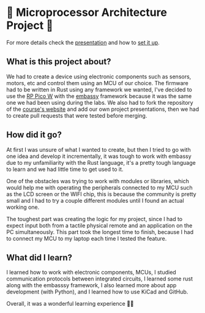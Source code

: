 # 🦀 Microprocessor Architecture Project 🦀
For more details check the [presentation](PRESENTATION.md) and how to [set it up](PROJECT-SETUP.md).

## What is this project about?
We had to create a device using electronic components such as sensors, motors, etc and control them using an MCU of 
our choice. The firmware had to be written in Rust using any framework we wanted, I've decided to use the 
[RP Pico W](https://www.raspberrypi.com/documentation/microcontrollers/pico-series.html#raspberry-pi-pico-w) with 
the [embassy](https://embassy.dev/) framework because it was the same one we had been using during the labs. We also had 
to fork the repository of the [course's website](https://embedded-rust-101.wyliodrin.com/) and add our own project 
presentations, then we had to create pull requests that were tested before merging.

## How did it go?
At first I was unsure of what I wanted to create, but then I tried to go with one idea and develop it incrementally, it was 
tough to work with embassy due to my unfamiliarity with the Rust language, it's a pretty tough language to learn and we had
little time to get used to it.

One of the obstacles was trying to work with modules or libraries, which would help me with 
operating the peripherals connected to my MCU such as the LCD screen or the WIFI chip, 
this is because the community is pretty small and I had to try a couple different modules 
until I found an actual working one.

The toughest part was creating the logic for my project, since I had to expect input both 
from a tactile physical remote and an application on the PC simultaneously. This part took
the longest time to finish, because I had to connect my MCU to my laptop each time I tested
the feature.

## What did I learn?
I learned how to work with electronic components, MCUs, I studied communication 
protocols between integrated circuits, I learned some rust along with the embasssy framework, 
I also learned more about app development (with Python), and I learned how to use KiCad and GitHub.

Overall, it was a wonderful learning experience 💪💪
